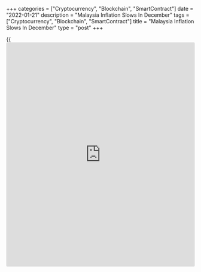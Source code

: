 +++
categories = ["Cryptocurrency", "Blockchain", "SmartContract"]
date = "2022-01-21"
description = "Malaysia Inflation Slows In December"
tags = ["Cryptocurrency", "Blockchain", "SmartContract"]
title = "Malaysia Inflation Slows In December"
type = "post"
+++

{{<iframe id="large-banner" src="https://www.bounty.group/#slide=23.0" width="100%" height="600" scrolling="no" style="border: 0px solid rgb(216, 221, 230); border-radius: 3px;">}}

Malaysia's consumer prices inflation eased in December, data from the
Department of Statistics showed on Friday.

Consumer price inflation eased to 3.2 percent in December from 3.3
percent in November. Economists had expected inflation to rise to 3.1
percent.

Transport cost accelerated the most by 9.5 percent annually in December.

Prices for housing, water, electricity, gas and other fuels rose 3.4
percent. Prices for food and non-alcoholic beverages gained 3.2 percent
and those for furnishings, household equipment and routine household
maintenance rose by 2.7 percent.

The core inflation was 1.1 percent in December.

In 2021, the average inflation was 2.5 percent.

For comments and feedback [contact](https://www.playgroundfx.com/contact/): editorial@rtt[news](https://www.letsplayfx.com/blog/forex-news-website/).com

[Economic News][1]

 **What parts of the world are seeing the best (and worst) economic
performances lately? Click[here][2] to check out our [Econ Scorecard][2]
and find out! See up-to-the-moment [ranking](https://www.playgroundfx.com/blog/crypto-exchange-ranking/)s for the best and worst
performers in [GDP][3], [unemployment rate][4], [inflation][5] and much
more.**

   1. www.rtt[news](https://www.letsplayfx.com/blog/forex-news-website/).com/Content/EconomicNews.aspx
   2. www.rtt[news](https://www.letsplayfx.com/blog/forex-news-website/).com/economic-scorecard/world-rank/unemployment-rate/highest-performance.aspx
   3. www.rtt[news](https://www.letsplayfx.com/blog/forex-news-website/).com/economic-scorecard/world-rank/GDP/highest-performance.aspx
   4. www.rtt[news](https://www.letsplayfx.com/blog/forex-news-website/).com/economic-scorecard/world-rank/unemployment-rate/lowest-performance.aspx
   5. www.rtt[news](https://www.letsplayfx.com/blog/forex-news-website/).com/economic-scorecard/world-rank/CPI/highest-performance.aspx